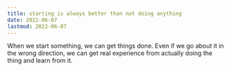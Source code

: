 ```yaml
---
title: starting is always better than not doing anything
date: 2022-06-07
lastmod: 2022-06-07
---
```

When we start something, we can get things done. Even if we go about it in the wrong direction, we can get real experience from actually doing the thing and learn from it. 